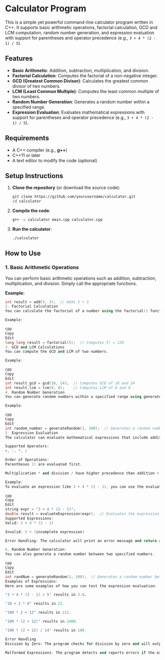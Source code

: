 # Calculator Program

This is a simple yet powerful command-line calculator program written in C++. It supports basic arithmetic operations, factorial calculation, GCD and LCM computation, random number generation, and expression evaluation with support for parentheses and operator precedence (e.g., `3 + 4 * (2 - 1) / 5`).

## Features
- **Basic Arithmetic**: Addition, subtraction, multiplication, and division.
- **Factorial Calculation**: Computes the factorial of a non-negative integer.
- **GCD (Greatest Common Divisor)**: Calculates the greatest common divisor of two numbers.
- **LCM (Least Common Multiple)**: Computes the least common multiple of two numbers.
- **Random Number Generation**: Generates a random number within a specified range.
- **Expression Evaluation**: Evaluates mathematical expressions with support for parentheses and operator precedence (e.g., `3 + 4 * (2 - 1) / 5`).

## Requirements

- A C++ compiler (e.g., **g++**)
- C++11 or later
- A text editor to modify the code (optional)

## Setup Instructions

1. **Clone the repository** (or download the source code):
    ```bash
    git clone https://github.com/yourusername/calculator.git
    cd calculator
    ```

2. **Compile the code**:
    ```bash
    g++ -o calculator main.cpp calculator.cpp
    ```

3. **Run the calculator**:
    ```bash
    ./calculator
    ```

## How to Use

### 1. **Basic Arithmetic Operations**

You can perform basic arithmetic operations such as addition, subtraction, multiplication, and division. Simply call the appropriate functions.

**Example:**
```cpp
int result = add(5, 3);  // Adds 5 + 3
2. Factorial Calculation
You can calculate the factorial of a number using the factorial() function. Note that it only works for non-negative integers.

Example:

cpp
Copy
Edit
long long result = factorial(5);  // Computes 5! = 120
3. GCD and LCM Calculations
You can compute the GCD and LCM of two numbers.

Example:

cpp
Copy
Edit
int result_gcd = gcd(18, 24);  // Computes GCD of 18 and 24
int result_lcm = lcm(6, 8);    // Computes LCM of 6 and 8
4. Random Number Generation
You can generate random numbers within a specified range using generateRandom(min, max).

Example:

cpp
Copy
Edit
int random_number = generateRandom(1, 100);  // Generates a random number between 1 and 100
5. Expression Evaluation
The calculator can evaluate mathematical expressions that include addition, subtraction, multiplication, division, and parentheses. The Shunting Yard algorithm is used to convert infix expressions into postfix notation for easy evaluation.

Supported Operators:
+, -, *, /

Order of Operations:
Parentheses () are evaluated first.

Multiplication * and division / have higher precedence than addition + and subtraction -.

Example:
To evaluate an expression like 3 + 4 * (2 - 1), you can use the evaluateExpression() function.

cpp
Copy
Edit
string expr = "3 + 4 * (2 - 1)";
double result = evaluateExpression(expr);  // Evaluates the expression
Supported Expressions:
Valid: 3 + 4 * (2 - 1)

Invalid: 5 + (incomplete expression)

Error Handling: The calculator will print an error message and return a value of 0 for invalid expressions.

6. Random Number Generation:
You can also generate a random number between two specified numbers.

cpp
Copy
Edit
int randNum = generateRandom(1, 100);  // Generates a random number between 1 and 100
Examples of Expressions:
Here are some examples of how you can test the expression evaluation:

"3 + 4 * (2 - 1) / 5" results in 3.8.

"10 + 2 * 6" results in 22.

"100 * 2 + 12" results in 212.

"100 * (2 + 12)" results in 1400.

"100 * (2 + 12) / 14" results in 100.

Error Handling
Division by Zero: The program checks for division by zero and will output an error message instead of crashing.

Malformed Expressions: The program detects and reports errors if the expression is malformed (e.g., missing operands or mismatched parentheses).